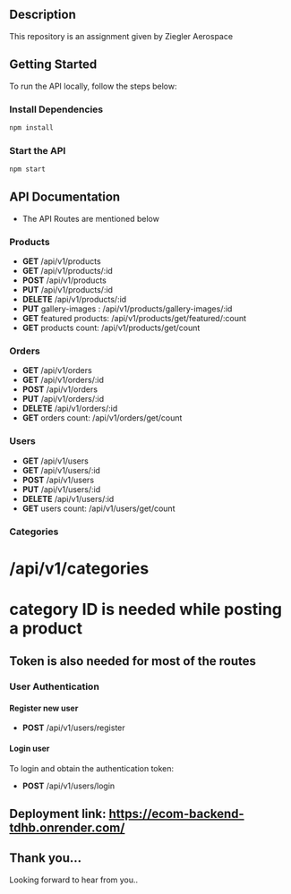 ## Description

This repository is an assignment given by Ziegler Aerospace


## Getting Started

To run the API locally, follow the steps below:

### Install Dependencies

```bash
npm install
```

### Start the API

```bash
npm start
```
## API Documentation

* The API Routes are mentioned below

### Products

- **GET** /api/v1/products
- **GET** /api/v1/products/:id
- **POST** /api/v1/products
- **PUT** /api/v1/products/:id
- **DELETE** /api/v1/products/:id
- **PUT** gallery-images : /api/v1/products/gallery-images/:id
- **GET** featured products: /api/v1/products/get/featured/:count
- **GET** products count: /api/v1/products/get/count

### Orders

- **GET** /api/v1/orders
- **GET** /api/v1/orders/:id
- **POST** /api/v1/orders
- **PUT** /api/v1/orders/:id
- **DELETE** /api/v1/orders/:id
- **GET** orders count: /api/v1/orders/get/count

### Users

- **GET** /api/v1/users
- **GET** /api/v1/users/:id
- **POST** /api/v1/users
- **PUT** /api/v1/users/:id
- **DELETE** /api/v1/users/:id
- **GET** users count: /api/v1/users/get/count

### Categories

#   /api/v1/categories

# category ID is needed while posting a product

## Token is also needed for most of the routes

### User Authentication

#### Register new user

- **POST** /api/v1/users/register

#### Login user

To login and obtain the authentication token:

- **POST** /api/v1/users/login

## Deployment link: https://ecom-backend-tdhb.onrender.com/







## Thank you...

Looking forward to hear from you..
